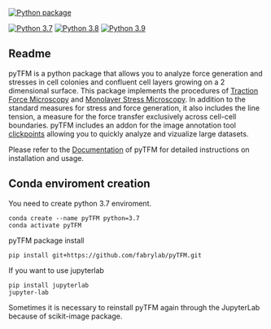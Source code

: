 [![Python package](https://github.com/martinschatz-cz/pyTFM/actions/workflows/python-package.yml/badge.svg?event=push)](https://github.com/martinschatz-cz/pyTFM/actions/workflows/python-package.yml)

[![Python 3.7](https://img.shields.io/badge/python-3.7-green.svg)]() [![Python 3.8](https://img.shields.io/badge/python-3.8-red.svg)]() [![Python 3.9](https://img.shields.io/badge/python-3.9-red.svg)]()

## Readme

pyTFM is a python package that allows you to analyze force generation and stresses in cell colonies and confluent cell layers growing on a 2 dimensional surface. This package implements the procedures of [Traction Force Microscopy](https://www.ncbi.nlm.nih.gov/pubmed/11832345) and [Monolayer Stress Microscopy](https://journals.plos.org/plosone/article?id=10.1371/journal.pone.0055172). In addition to the standard measures for stress and force generation, it
also includes the line tension, a measure for the force transfer exclusively across cell-cell boundaries. 
pyTFM includes an addon for the image annotation tool [clickpoints](https://clickpoints.readthedocs.io/en/latest/) allowing you to quickly analyze and vizualize large datasets.

Please refer to the [Documentation](https://pytfm.readthedocs.io/en/latest/) of pyTFM for detailed instructions on installation and usage.

## Conda enviroment creation
You need to create python 3.7 enviroment.
```
conda create --name pyTFM python=3.7
conda activate pyTFM
```

pyTFM package install
```
pip install git+https://github.com/fabrylab/pyTFM.git
```

If you want to use jupyterlab
```
pip install jupyterlab
jupyter-lab
```
Sometimes it is necessary to reinstall pyTFM again through the JupyterLab because of scikit-image package.
